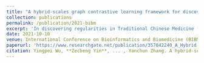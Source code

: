 ```yaml
---
title: "A hybrid-scales graph contrastive learning framework for discovering regularities in traditional Chinese medicine formula"
collection: publications
permalink: /publication/2021-bibm
excerpt: 'In discovering regularities in Traditional Chinese Medicine (TCM), several machine learning methods, like topic model, auto-encoder, and GNNs, have been proposed for discovering regularities in TCM. However, they are often limited by speciﬁc data challenges (e.g., complex relations with rich TCM knowledge, sparsity and ambiguity, expensive data labeling, etc.) in TCM formulae. Addressing these challenges, we ﬁrst establish a TCM Attributed Heterogeneous Information Network (TAHIN) for modeling massive formulae, which can assemble various types of additional information and capture their relations. We further propose a novel hybrid-scales graph contrastive learning framework to learn high-quality node representations in a whole unsupervised manner which can be helpful for various tasks of discovering regularities such as herb classiﬁcation and herb similarity search, etc. Extensive experiments demonstrate the effectiveness and interpretability of our method. Our source code and datasets are available at https://github.com/Yonggie/HsCTRD.'
date: 2021-10-10
venue: International Conference on Bioinformatics and Biomedicine (BIBM 2021)
paperurl: 'https://www.researchgate.net/publication/357842240_A_Hybrid-scales_Graph_Contrastive_learning_Framework_for_Discovering_Regularities_in_Traditional_Chinese_Medicine_Formula'
citation: Yingpei Wu, **Zecheng Yin**, ... , Yanchun Zhang. A hybrid-scales graph contrastive learning framework for discovering regularities in traditional Chinese medicine formula, BIBM'21
---
```

